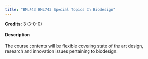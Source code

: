 ```yaml
---
title: "BML743 BML743 Special Topics In Biodesign"
---
```

**Credits:** 3 (3-0-0)

#### Description
The course contents will be flexible covering state of the art design, research and innovation issues pertaining to biodesign.